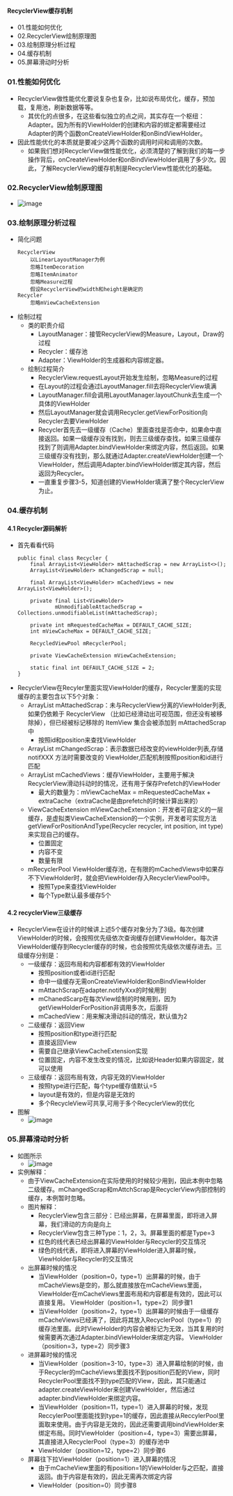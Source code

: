 #### RecyclerView缓存机制
- 01.性能如何优化
- 02.RecyclerView绘制原理图
- 03.绘制原理分析过程
- 04.缓存机制
- 05.屏幕滑动时分析



### 01.性能如何优化
- RecyclerView做性能优化要说复杂也复杂，比如说布局优化，缓存，预加载，复用池，刷新数据等等。
    - 其优化的点很多，在这些看似独立的点之间，其实存在一个枢纽：Adapter。因为所有的ViewHolder的创建和内容的绑定都需要经过Adapter的两个函数onCreateViewHolder和onBindViewHolder。
- 因此性能优化的本质就是要减少这两个函数的调用时间和调用的次数。
    - 如果我们想对RecyclerView做性能优化，必须清楚的了解到我们的每一步操作背后，onCreateViewHolder和onBindViewHolder调用了多少次。因此，了解RecyclerView的缓存机制是RecyclerView性能优化的基础。




### 02.RecyclerView绘制原理图
- ![image](https://upload-images.jianshu.io/upload_images/4432347-cf5449f6ff35db67.png?imageMogr2/auto-orient/strip%7CimageView2/2/w/1240)




### 03.绘制原理分析过程
- 简化问题
    ```
    RecyclerView
        以LinearLayoutManager为例
        忽略ItemDecoration
        忽略ItemAnimator
        忽略Measure过程
        假设RecyclerView的width和height是确定的
    Recycler
        忽略mViewCacheExtension
    ```
- 绘制过程
    - 类的职责介绍
        - LayoutManager：接管RecyclerView的Measure，Layout，Draw的过程
        - Recycler：缓存池
        - Adapter：ViewHolder的生成器和内容绑定器。
    - 绘制过程简介
        - RecyclerView.requestLayout开始发生绘制，忽略Measure的过程
        - 在Layout的过程会通过LayoutManager.fill去将RecyclerView填满
        - LayoutManager.fill会调用LayoutManager.layoutChunk去生成一个具体的ViewHolder
        - 然后LayoutManager就会调用Recycler.getViewForPosition向Recycler去要ViewHolder
        - Recycler首先去一级缓存（Cache）里面查找是否命中，如果命中直接返回。如果一级缓存没有找到，则去三级缓存查找，如果三级缓存找到了则调用Adapter.bindViewHolder来绑定内容，然后返回。如果三级缓存没有找到，那么就通过Adapter.createViewHolder创建一个ViewHolder，然后调用Adapter.bindViewHolder绑定其内容，然后返回为Recycler。
        - 一直重复步骤3-5，知道创建的ViewHolder填满了整个RecyclerView为止。



### 04.缓存机制
#### 4.1 Recycler源码解析
- 首先看看代码
    ```
    public final class Recycler {
        final ArrayList<ViewHolder> mAttachedScrap = new ArrayList<>();
        ArrayList<ViewHolder> mChangedScrap = null;

        final ArrayList<ViewHolder> mCachedViews = new ArrayList<ViewHolder>();

        private final List<ViewHolder>
                mUnmodifiableAttachedScrap = Collections.unmodifiableList(mAttachedScrap);

        private int mRequestedCacheMax = DEFAULT_CACHE_SIZE;
        int mViewCacheMax = DEFAULT_CACHE_SIZE;

        RecycledViewPool mRecyclerPool;

        private ViewCacheExtension mViewCacheExtension;

        static final int DEFAULT_CACHE_SIZE = 2;
    }
    ```
- RecyclerView在Recyler里面实现ViewHolder的缓存，Recycler里面的实现缓存的主要包含以下5个对象：
    - ArrayList mAttachedScrap：未与RecyclerView分离的ViewHolder列表,如果仍依赖于 RecyclerView （比如已经滑动出可视范围，但还没有被移除掉），但已经被标记移除的 ItemView 集合会被添加到 mAttachedScrap 中
        - 按照id和position来查找ViewHolder
    - ArrayList mChangedScrap：表示数据已经改变的viewHolder列表,存储 notifXXX 方法时需要改变的 ViewHolder,匹配机制按照position和id进行匹配
    - ArrayList mCachedViews：缓存ViewHolder，主要用于解决RecyclerView滑动抖动时的情况，还有用于保存Prefetch的ViewHoder
        - 最大的数量为：mViewCacheMax = mRequestedCacheMax + extraCache（extraCache是由prefetch的时候计算出来的）
    - ViewCacheExtension mViewCacheExtension：开发者可自定义的一层缓存，是虚拟类ViewCacheExtension的一个实例，开发者可实现方法getViewForPositionAndType(Recycler recycler, int position, int type)来实现自己的缓存。
        - 位置固定
        - 内容不变
        - 数量有限
    - mRecyclerPool ViewHolder缓存池，在有限的mCachedViews中如果存不下ViewHolder时，就会把ViewHolder存入RecyclerViewPool中。
        - 按照Type来查找ViewHolder
        - 每个Type默认最多缓存5个


#### 4.2 recyclerView三级缓存
- RecyclerView在设计的时候讲上述5个缓存对象分为了3级。每次创建ViewHolder的时候，会按照优先级依次查询缓存创建ViewHolder。每次讲ViewHolder缓存到Recycler缓存的时候，也会按照优先级依次缓存进去。三级缓存分别是：
    - 一级缓存：返回布局和内容都都有效的ViewHolder
        - 按照position或者id进行匹配
        - 命中一级缓存无需onCreateViewHolder和onBindViewHolder
        - mAttachScrap在adapter.notifyXxx的时候用到
        - mChanedScarp在每次View绘制的时候用到，因为getViewHolderForPosition非调用多次，后面将
        - mCachedView：用来解决滑动抖动的情况，默认值为2
    - 二级缓存：返回View
        - 按照position和type进行匹配
        - 直接返回View
        - 需要自己继承ViewCacheExtension实现
        - 位置固定，内容不发生改变的情况，比如说Header如果内容固定，就可以使用
    - 三级缓存：返回布局有效，内容无效的ViewHolder
        - 按照type进行匹配，每个type缓存值默认=5
        - layout是有效的，但是内容是无效的
        - 多个RecycleView可共享,可用于多个RecyclerView的优化
- 图解
    - ![image](https://upload-images.jianshu.io/upload_images/4432347-2b217ad3312ae857.png?imageMogr2/auto-orient/strip%7CimageView2/2/w/1240)



### 05.屏幕滑动时分析
- 如图所示
    - ![image](https://upload-images.jianshu.io/upload_images/4432347-af9eb27fa7749837.png?imageMogr2/auto-orient/strip%7CimageView2/2/w/1240)
- 实例解释：
    - 由于ViewCacheExtension在实际使用的时候较少用到，因此本例中忽略二级缓存。mChangedScrap和mAttchScrap是RecyclerView内部控制的缓存，本例暂时忽略。
    - 图片解释：
        - RecyclerView包含三部分：已经出屏幕，在屏幕里面，即将进入屏幕，我们滑动的方向是向上
        - RecyclerView包含三种Type：1，2，3。屏幕里面的都是Type=3
        - 红色的线代表已经出屏幕的ViewHolder与Recycler的交互情况
        - 绿色的线代表，即将进入屏幕的ViewHolder进入屏幕时候，ViewHolder与Recycler的交互情况
    - 出屏幕时候的情况
        - 当ViewHolder（position=0，type=1）出屏幕的时候，由于mCacheViews是空的，那么就直接放在mCacheViews里面，ViewHolder在mCacheViews里面布局和内容都是有效的，因此可以直接复用。
        ViewHolder（position=1，type=2）同步骤1
        - 当ViewHolder（position=2，type=1）出屏幕的时候由于一级缓存mCacheViews已经满了，因此将其放入RecyclerPool（type=1）的缓存池里面。此时ViewHolder的内容会被标记为无效，当其复用的时候需要再次通过Adapter.bindViewHolder来绑定内容。
        ViewHolder（position=3，type=2）同步骤3
    - 进屏幕时候的情况
        - 当ViewHolder（position=3-10，type=3）进入屏幕绘制的时候，由于Recycler的mCacheViews里面找不到position匹配的View，同时RecyclerPool里面找不到type匹配的View，因此，其只能通过adapter.createViewHolder来创建ViewHolder，然后通过adapter.bindViewHolder来绑定内容。
        - 当ViewHolder（position=11，type=1）进入屏幕的时候，发现ReccylerPool里面能找到type=1的缓存，因此直接从ReccylerPool里面取来使用。由于内容是无效的，因此还需要调用bindViewHolder来绑定布局。同时ViewHolder（position=4，type=3）需要出屏幕，其直接进入RecyclerPool（type=3）的缓存池中
        - ViewHolder（position=12，type=2）同步骤6
    - 屏幕往下拉ViewHolder（position=1）进入屏幕的情况
        - 由于mCacheView里面的有position=1的ViewHolder与之匹配，直接返回。由于内容是有效的，因此无需再次绑定内容
        - ViewHolder（position=0）同步骤8























